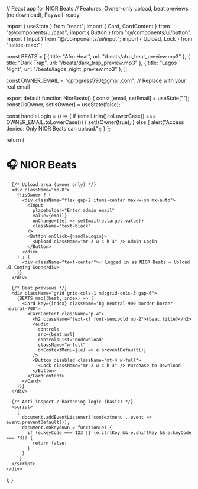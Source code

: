 // React app for NIOR Beats
// Features: Owner-only upload, beat previews (no download), Paywall-ready

import { useState } from "react";
import { Card, CardContent } from "@/components/ui/card";
import { Button } from "@/components/ui/button";
import { Input } from "@/components/ui/input";
import { Upload, Lock } from "lucide-react";

const BEATS = [
  { title: "Afro Heat", url: "/beats/afro_heat_preview.mp3" },
  { title: "Dark Trap", url: "/beats/dark_trap_preview.mp3" },
  { title: "Lagos Night", url: "/beats/lagos_night_preview.mp3" },
];

const OWNER_EMAIL = "cprogress590@gmail.com"; // Replace with your real email

export default function NiorBeats() {
  const [email, setEmail] = useState("");
  const [isOwner, setIsOwner] = useState(false);

  const handleLogin = () => {
    if (email.trim().toLowerCase() === OWNER_EMAIL.toLowerCase()) {
      setIsOwner(true);
    } else {
      alert("Access denied: Only NIOR Beats can upload.");
    }
  };

  return (
    <div className="min-h-screen bg-black text-white p-6">
      <h1 className="text-4xl font-bold text-center mb-6">🎧 NIOR Beats</h1>

      {/* Upload area (owner only) */}
      <div className="mb-8">
        {!isOwner ? (
          <div className="flex gap-2 items-center max-w-sm mx-auto">
            <Input
              placeholder="Enter admin email"
              value={email}
              onChange={(e) => setEmail(e.target.value)}
              className="text-black"
            />
            <Button onClick={handleLogin}>
              <Upload className="mr-2 w-4 h-4" /> Admin Login
            </Button>
          </div>
        ) : (
          <div className="text-center">✅ Logged in as NIOR Beats — Upload UI Coming Soon</div>
        )}
      </div>

      {/* Beat previews */}
      <div className="grid grid-cols-1 md:grid-cols-3 gap-6">
        {BEATS.map((beat, index) => (
          <Card key={index} className="bg-neutral-900 border border-neutral-700">
            <CardContent className="p-4">
              <h2 className="text-xl font-semibold mb-2">{beat.title}</h2>
              <audio
                controls
                src={beat.url}
                controlsList="nodownload"
                className="w-full"
                onContextMenu={(e) => e.preventDefault()}
              />
              <Button disabled className="mt-4 w-full">
                <Lock className="mr-2 w-4 h-4" /> Purchase to Download
              </Button>
            </CardContent>
          </Card>
        ))}
      </div>

      {/* Anti-inspect / hardening logic (basic) */}
      <script>
        {`
          document.addEventListener('contextmenu', event => event.preventDefault());
          document.onkeydown = function(e) {
            if (e.keyCode === 123 || (e.ctrlKey && e.shiftKey && e.keyCode === 73)) {
              return false;
            }
          }
        `}
      </script>
    </div>
  );
}

